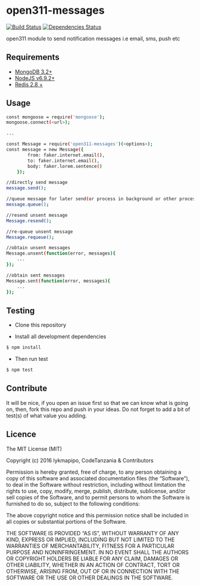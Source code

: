 open311-messages
================

[![Build Status](https://travis-ci.org/CodeTanzania/open311-messages.svg?branch=master)](https://travis-ci.org/CodeTanzania/open311-messages)
[![Dependencies Status](https://david-dm.org/CodeTanzania/open311-messages/status.svg)](https://david-dm.org/CodeTanzania/open311-messages)

open311 module to send notification messages i.e email, sms, push etc

## Requirements
- [MongoDB 3.2+](https://www.mongodb.com/)
- [NodeJS v6.9.2+](https://nodejs.org)
- [Redis 2.8 +](https://redis.io/)

## Usage
```sh
const mongoose = require('mongoose');
mongoose.connect(<url>);

...

const Message = require('open311-messages')(<options>);
const message = new Message({
        from: faker.internet.email(),
        to: faker.internet.email(),
        body: faker.lorem.sentence()
    });

//directly send message
message.send();

//queue message for later send(or process in background or other process)
message.queue();

//resend unsent message
Message.resend();

//re-queue unsent message
Message.requeue();

//obtain unsent messages
Message.unsent(function(error, messages){
    ...
});

//obtain sent messages
Message.sent(function(error, messages){
    ...
});

``` 

## Testing
* Clone this repository

* Install all development dependencies
```sh
$ npm install
```

* Then run test
```sh
$ npm test
```

## Contribute
It will be nice, if you open an issue first so that we can know what is going on, then, fork this repo and push in your ideas. Do not forget to add a bit of test(s) of what value you adding.

## Licence
The MIT License (MIT)

Copyright (c) 2016 lykmapipo, CodeTanzania & Contributors

Permission is hereby granted, free of charge, to any person obtaining a copy of this software and associated documentation files (the “Software”), to deal in the Software without restriction, including without limitation the rights to use, copy, modify, merge, publish, distribute, sublicense, and/or sell copies of the Software, and to permit persons to whom the Software is furnished to do so, subject to the following conditions:

The above copyright notice and this permission notice shall be included in all copies or substantial portions of the Software.

THE SOFTWARE IS PROVIDED “AS IS”, WITHOUT WARRANTY OF ANY KIND, EXPRESS OR IMPLIED, INCLUDING BUT NOT LIMITED TO THE WARRANTIES OF MERCHANTABILITY, FITNESS FOR A PARTICULAR PURPOSE AND NONINFRINGEMENT. IN NO EVENT SHALL THE AUTHORS OR COPYRIGHT HOLDERS BE LIABLE FOR ANY CLAIM, DAMAGES OR OTHER LIABILITY, WHETHER IN AN ACTION OF CONTRACT, TORT OR OTHERWISE, ARISING FROM, OUT OF OR IN CONNECTION WITH THE SOFTWARE OR THE USE OR OTHER DEALINGS IN THE SOFTWARE. 